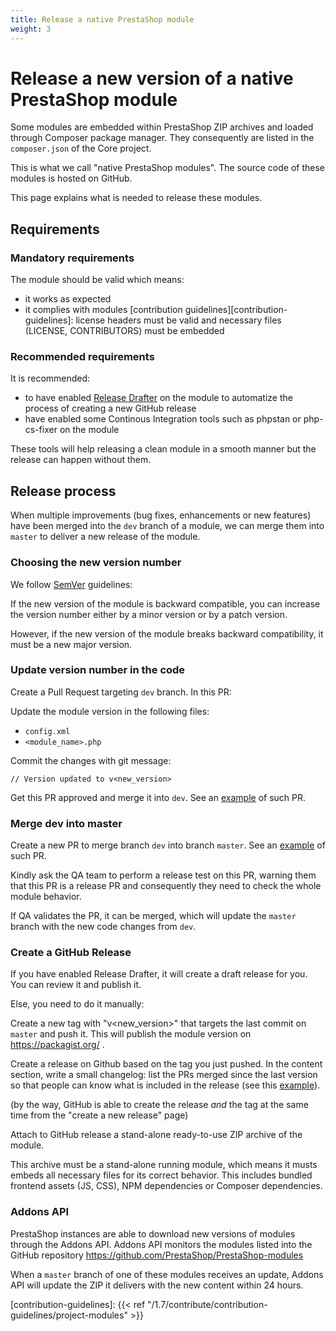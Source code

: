 ```yaml
---
title: Release a native PrestaShop module
weight: 3
---
```


# Release a new version of a native PrestaShop module

Some modules are embedded within PrestaShop ZIP archives and loaded through Composer package manager. They consequently are listed in the `composer.json` of the Core project.

This is what we call "native PrestaShop modules". The source code of these modules is hosted on GitHub.

This page explains what is needed to release these modules.

## Requirements

### Mandatory requirements

The module should be valid which means:

- it works as expected
- it complies with modules [contribution guidelines][contribution-guidelines]: license headers must be valid and necessary files (LICENSE, CONTRIBUTORS) must be embedded

### Recommended requirements

It is recommended:

- to have enabled [Release Drafter](https://github.com/release-drafter/release-drafter) on the module to automatize the process of creating a new GitHub release
- have enabled some Continous Integration tools such as phpstan or php-cs-fixer on the module

These tools will help releasing a clean module in a smooth manner but the release can happen without them.

## Release process


When multiple improvements (bug fixes, enhancements or new features) have been merged into the `dev` branch of a module, we can merge them into `master` to deliver a new release of the module.

### Choosing the new version number

We follow [SemVer](https://semver.org/) guidelines:

If the new version of the module is backward compatible, you can increase the version number either by a minor version or by a patch version.

However, if the new version of the module breaks backward compatibility, it must be a new major version.

### Update version number in the code

Create a Pull Request targeting `dev` branch. In this PR:

Update the module version in the following files:

- `config.xml`
- `<module_name>.php`

Commit the changes with git message:
```
// Version updated to v<new_version>
```
Get this PR approved and merge it into `dev`. See an [example](https://github.com/PrestaShop/ps_shoppingcart/pull/50/) of such PR. 

### Merge dev into master

Create a new PR to merge branch `dev` into branch `master`. See an [example](https://github.com/PrestaShop/ps_shoppingcart/pull/51) of such PR.

Kindly ask the QA team to perform a release test on this PR, warning them that this PR is a release PR and consequently they need to check the whole module behavior.

If QA validates the PR, it can be merged, which will update the `master` branch with the new code changes from `dev`.

### Create a GitHub Release

If you have enabled Release Drafter, it will create a draft release for you. You can review it and publish it.

Else, you need to do it manually:

Create a new tag with "v<new_version>" that targets the last commit on `master` and push it. This will publish the module version on https://packagist.org/ .

Create a release on Github based on the tag you just pushed.
In the content section, write a small changelog: list the PRs merged since the last version so that people can know what is included in the release (see this [example](https://github.com/PrestaShop/ps_shoppingcart/releases/tag/v2.0.3)).

(by the way, GitHub is able to create the release _and_ the tag at the same time from the "create a new release" page)

Attach to GitHub release a stand-alone ready-to-use ZIP archive of the module.

This archive must be a stand-alone running module, which means it musts embeds all necessary files for its correct behavior. This includes bundled frontend assets (JS, CSS), NPM dependencies or Composer dependencies.

### Addons API

PrestaShop instances are able to download new versions of modules through the Addons API. Addons API monitors the modules listed into the GitHub repository https://github.com/PrestaShop/PrestaShop-modules

When a `master` branch of one of these modules receives an update, Addons API will update the ZIP it delivers with the new content within 24 hours.


[contribution-guidelines]: {{< ref "/1.7/contribute/contribution-guidelines/project-modules" >}}